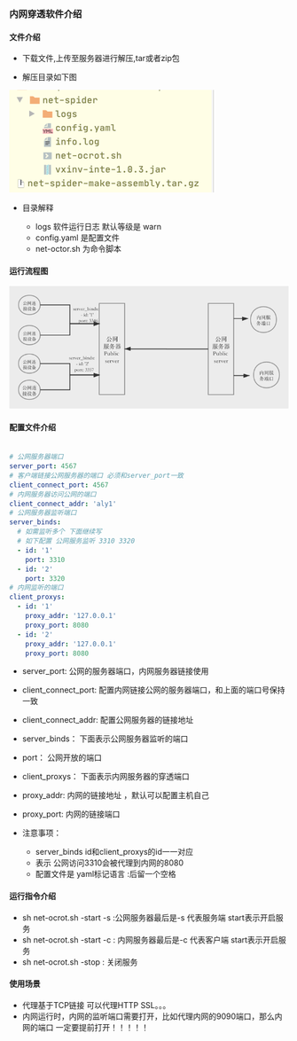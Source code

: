 ### 内网穿透软件介绍

#### 文件介绍

+ 下载文件,上传至服务器进行解压,tar或者zip包

+ 解压目录如下图

![](.README_images/fc791557.png)

+ 目录解释
    
    - logs 软件运行日志 默认等级是 warn
    - config.yaml 是配置文件
    - net-octor.sh 为命令脚本
    
#### 运行流程图

![](.README_images/9d236de4.png)

#### 配置文件介绍

```yaml

# 公网服务器端口
server_port: 4567
# 客户端链接公网服务器的端口 必须和server_port一致
client_connect_port: 4567
# 内网服务器访问公网的端口
client_connect_addr: 'aly1'
# 公网服务器监听端口
server_binds:
  # 如需监听多个 下面继续写 
  # 如下配置 公网服务监听 3310 3320
  - id: '1'
    port: 3310
  - id: '2'
    port: 3320
# 内网监听的端口
client_proxys:
  - id: '1'
    proxy_addr: '127.0.0.1'
    proxy_port: 8080
  - id: '2'
    proxy_addr: '127.0.0.1'
    proxy_port: 8080

```

+ server_port: 公网的服务器端口，内网服务器链接使用
+ client_connect_port: 配置内网链接公网的服务器端口，和上面的端口号保持一致
+ client_connect_addr: 配置公网服务器的链接地址
+ server_binds： 下面表示公网服务器监听的端口
+ port： 公网开放的端口
+ client_proxys： 下面表示内网服务器的穿透端口
+ proxy_addr: 内网的链接地址 ，默认可以配置主机自己
+ proxy_port: 内网的链接端口 


+ 注意事项：
    
    - server_binds id和client_proxys的id一一对应
    - 表示 公网访问3310会被代理到内网的8080
    - 配置文件是 yaml标记语言 :后留一个空格



#### 运行指令介绍

+ sh net-ocrot.sh  -start -s :公网服务器最后是-s 代表服务端  start表示开启服务 
+ sh net-ocrot.sh  -start -c : 内网服务器最后是-c 代表客户端  start表示开启服务 
+ sh net-ocrot.sh  -stop : 关闭服务


#### 使用场景

+ 代理基于TCP链接 可以代理HTTP SSL。。。
+ 内网运行时，内网的监听端口需要打开，比如代理内网的9090端口，那么内网的端口
一定要提前打开！！！！！



